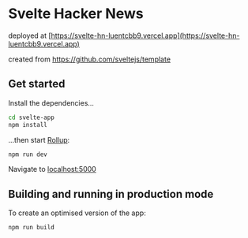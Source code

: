 # Svelte Hacker News

deployed at [https://svelte-hn-luentcbb9.vercel.app](https://svelte-hn-luentcbb9.vercel.app)

created from https://github.com/sveltejs/template

## Get started

Install the dependencies...

```bash
cd svelte-app
npm install
```

...then start [Rollup](https://rollupjs.org):

```bash
npm run dev
```

Navigate to [localhost:5000](http://localhost:5000)

## Building and running in production mode

To create an optimised version of the app:

```bash
npm run build
```

